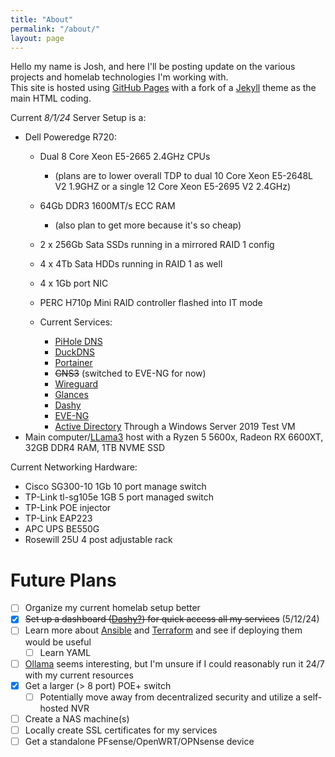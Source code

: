 ```yaml
---
title: "About"
permalink: "/about/"
layout: page
---
```

  
Hello my name is Josh, and here I'll be posting update on the various projects and homelab technologies I'm working with.  
This site is hosted using [GitHub Pages][github-pages] with a fork of a [Jekyll][jekyll] theme as the main HTML coding.  

Current *8/1/24* Server Setup is a:  
* Dell Poweredge R720:  
  - Dual 8 Core Xeon E5-2665 2.4GHz CPUs
    - (plans are to lower overall TDP to dual 10 Core Xeon E5-2648L V2 1.9GHZ or a single 12 Core Xeon E5-2695 V2 2.4GHz)
  - 64Gb DDR3 1600MT/s ECC RAM
    - (also plan to get more because it's so cheap)
  - 2 x 256Gb Sata SSDs running in a mirrored RAID 1 config
  - 4 x 4Tb Sata HDDs running in RAID 1 as well
  - 4 x 1Gb port NIC
  - PERC H710p Mini RAID controller flashed into IT mode

  - Current Services:
    - [PiHole DNS][pihole]
    - [DuckDNS][duckdns]
    - [Portainer][portainer]
    - ~~GNS3~~ (switched to EVE-NG for now)
    - [Wireguard][wireguard]
    - [Glances][glances]
    - [Dashy][dashy]
    - [EVE-NG][eve-ng]
    - [Active Directory][ad] Through a Windows Server 2019 Test VM
* Main computer/[LLama3][llama3] host with a Ryzen 5 5600x, Radeon RX 6600XT, 32GB DDR4 RAM, 1TB NVME SSD  

Current Networking Hardware:  
* Cisco SG300-10 1Gb 10 port manage switch
* TP-Link tl-sg105e 1GB 5 port managed switch
* TP-Link POE injector
* TP-Link EAP223
* APC UPS BE550G
* Rosewill 25U 4 post adjustable rack

# Future Plans
- [ ] Organize my current homelab setup better
- [x] ~~Set up a dashboard ([Dashy?](https://dashy.to/)) for quick access all my services~~ (5/12/24)  
- [ ] Learn more about [Ansible](https://www.ansible.com/) and [Terraform](https://www.terraform.io/) and see if deploying them would be useful  
  - [ ] Learn YAML  
- [ ] [Ollama](https://ollama.com/library/llama3) seems interesting, but I'm unsure if I could reasonably run it 24/7 with my current resources  
- [x] Get a larger (> 8 port) POE+ switch
  - [ ] Potentially move away from decentralized security and utilize a self-hosted NVR
- [ ] Create a NAS machine(s)
- [ ] Locally create SSL certificates for my services
- [ ] Get a standalone PFsense/OpenWRT/OPNsense device

[github-pages]: https://pages.github.com/
[jekyll]:       http://jekyllthemes.org/
[pihole]:       https://gaviolajosh.github.io/blog/pihole-setup/
[wireguard]:    https://gaviolajosh.github.io/blog/wireguard-setup/
[dashy]:        https://gaviolajosh.github.io/blog/dashy-setup/
[llama3]:       https://ollama.com/
[eve-ng]:       https://gaviolajosh.github.io/blog/eve-ng/
[portainer]:    https://www.portainer.io/
[duckdns]:      https://www.duckdns.org/
[ad]:           https://gaviolajosh.github.io/blog/active-directory/
[glances]:      https://gaviolajosh.github.io/blog/glances/

